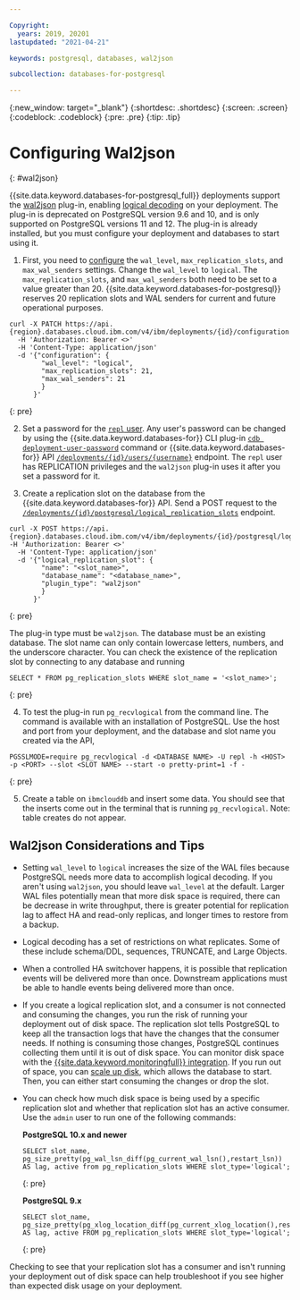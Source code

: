 ```yaml
---

Copyright:
  years: 2019, 20201
lastupdated: "2021-04-21"

keywords: postgresql, databases, wal2json

subcollection: databases-for-postgresql

---
```


{:new_window: target="_blank"}
{:shortdesc: .shortdesc}
{:screen: .screen}
{:codeblock: .codeblock}
{:pre: .pre}
{:tip: .tip}

# Configuring Wal2json
{: #wal2json}
   
{{site.data.keyword.databases-for-postgresql_full}} deployments support the [wal2json](https://github.com/eulerto/wal2json) plug-in, enabling [logical decoding](https://www.postgresql.org/docs/current/logicaldecoding-explanation.html) on your deployment. The plug-in is deprecated on PostgreSQL version 9.6 and 10, and is only supported on PostgreSQL versions 11 and 12. The plug-in is already installed, but you must configure your deployment and databases to start using it. 
   
1. First, you need to [configure](/docs/databases-for-postgresql?topic=databases-for-postgresql-changing-configuration) the `wal_level`, `max_replication_slots`, and `max_wal_senders` settings. Change the `wal_level` to `logical`. The `max_replication_slots`, and `max_wal_senders` both need to be set to a value greater than 20. {{site.data.keyword.databases-for-postgresql}} reserves 20 replication slots and WAL senders for current and future operational purposes.
  ```
  curl -X PATCH https://api.{region}.databases.cloud.ibm.com/v4/ibm/deployments/{id}/configuration 
    -H 'Authorization: Bearer <>'
    -H 'Content-Type: application/json'
    -d '{"configuration": {
          "wal_level": "logical",
          "max_replication_slots": 21,
          "max_wal_senders": 21
          }
        }'
  ```
  {: pre}
   
2. Set a password for the [`repl` user](/docs/databases-for-postgresql?topic=databases-for-postgresql-user-management#the-repl-user). Any user's password can be changed by using the {{site.data.keyword.databases-for}} CLI plug-in [`cdb deployment-user-password`](/docs/databases-cli-plugin?topic=databases-cli-plugin-cdb-reference#deployment-user-password) command or {{site.data.keyword.databases-for}} API [`/deployments/{id}/users/{username}`](https://cloud.ibm.com/apidocs/cloud-databases-api#set-database-level-user-s-password) endpoint. The `repl` user has REPLICATION privileges and the `wal2json` plug-in uses it after you set a password for it.
   
3. Create a replication slot on the database from the {{site.data.keyword.databases-for}} API. Send a POST request to the [`/deployments/{id}/postgresql/logical_replication_slots`](https://cloud.ibm.com/apidocs/cloud-databases-api#create-a-new-logical-replication-slot) endpoint.
  ```
  curl -X POST https://api.{region}.databases.cloud.ibm.com/v4/ibm/deployments/{id}/postgresql/logical_replication_slots   -H 'Authorization: Bearer <>'
    -H 'Content-Type: application/json' 
    -d '{"logical_replication_slot": {
          "name": "<slot_name>",
          "database_name": "<database_name>",
          "plugin_type": "wal2json"
          }
        }'
  ```
  {: pre}
   
The plug-in type must be `wal2json`. The database must be an existing database. The slot name can only contain lowercase letters, numbers, and the underscore character. You can check the existence of the replication slot by connecting to any database and running 
  ```
  SELECT * FROM pg_replication_slots WHERE slot_name = '<slot_name>';
  ```
  {: pre}
   
4. To test the plug-in run `pg_recvlogical` from the command line. The command is available with an installation of PostgreSQL. Use the host and port from your deployment, and the database and slot name you created via the API,
  ```
  PGSSLMODE=require pg_recvlogical -d <DATABASE NAME> -U repl -h <HOST> -p <PORT> --slot <SLOT NAME> --start -o pretty-print=1 -f -
  ```
  {: pre}
   
5. Create a table on `ibmclouddb` and insert some data. You should see that the inserts come out in the terminal that is running `pg_recvlogical`. Note: table creates do not appear.
   
## Wal2json Considerations and Tips
   
- Setting `wal_level` to `logical` increases the size of the WAL files because PostgreSQL needs more data to accomplish logical decoding. If you aren't using `wal2json`, you should leave `wal_level` at the default. Larger WAL files potentially mean that more disk space is required, there can be decrease in write throughput, there is greater potential for replication lag to affect HA and read-only replicas, and longer times to restore from a backup.
   
- Logical decoding has a set of restrictions on what replicates. Some of these include schema/DDL, sequences, TRUNCATE, and Large Objects.
   
- When a controlled HA switchover happens, it is possible that replication events will be delivered more than once. Downstream applications must be able to handle events being delivered more than once.
   
- If you create a logical replication slot, and a consumer is not connected and consuming the changes, you run the risk of running your deployment out of disk space. The replication slot tells PostgreSQL to keep all the transaction logs that have the changes that the consumer needs. If nothing is consuming those changes, PostgreSQL continues collecting them until it is out of disk space. You can monitor disk space with the [{{site.data.keyword.monitoringfull}} integration](/docs/databases-for-postgresql?topic=databases-for-postgresql-monitoring). If you run out of space, you can [scale up disk](/docs/databases-for-postgresql?topic=databases-for-postgresql-resources-scaling), which allows the database to start. Then, you can either start consuming the changes or drop the slot.
   
- You can check how much disk space is being used by a specific replication slot and whether that replication slot has an active consumer. Use the `admin` user to run one of the following commands:  
   
  **PostgreSQL 10.x and newer**
    ```
    SELECT slot_name, pg_size_pretty(pg_wal_lsn_diff(pg_current_wal_lsn(),restart_lsn)) AS lag, active from pg_replication_slots WHERE slot_type='logical';
    ```
    {: pre}
   
  **PostgreSQL 9.x**
    ```
    SELECT slot_name, pg_size_pretty(pg_xlog_location_diff(pg_current_xlog_location(),restart_lsn)) AS lag, active FROM pg_replication_slots WHERE slot_type='logical';
    ```
    {: pre}
   
Checking to see that your replication slot has a consumer and isn't running your deployment out of disk space can help troubleshoot if you see higher than expected disk usage on your deployment.
   
   

